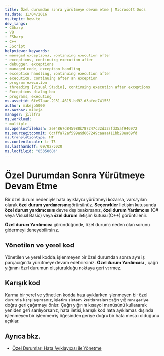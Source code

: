 ```yaml
---
title: Özel durumdan sonra yürütmeye devam etme | Microsoft Docs
ms.date: 11/04/2016
ms.topic: how-to
dev_langs:
- CSharp
- VB
- FSharp
- C++
- JScript
helpviewer_keywords:
- managed exceptions, continuing execution after
- exceptions, continuing execution after
- debugger, exceptions
- managed code, exception handling
- exception handling, continuing execution after
- execution, continuing after an exception
- program execution
- threading [Visual Studio], continuing execution after exceptions
- Exceptions dialog box
- programs, executing
ms.assetid: 6fe97aac-2131-4615-bd92-d3afee741558
author: mikejo5000
ms.author: mikejo
manager: jillfra
ms.workload:
- multiple
ms.openlocfilehash: 2e94867d845988b787247c32d32afd35af946972
ms.sourcegitcommit: 6cfffa72af599a9d667249caaaa411bb28ea69fd
ms.translationtype: MT
ms.contentlocale: tr-TR
ms.lasthandoff: 09/02/2020
ms.locfileid: "85350686"
---
```

# <a name="continuing-execution-after-an-exception"></a>Özel Durumdan Sonra Yürütmeye Devam Etme
Bir özel durum nedeniyle hata ayıklayıcı yürütmeyi bozarsa, varsayılan olarak **özel durum yardımcısını**görürsünüz. **Seçenekler** Iletişim kutusunda **özel durum yardımcısını** devre dışı bırakırsanız, **özel durum Yardımcısı** (C# veya Visual Basic) veya **özel durum** iletişim kutusu (C++) görüntülenir.

 **Özel durum Yardımcısı** göründüğünde, özel duruma neden olan sorunu gidermeyi deneyebilirsiniz.

## <a name="managed-and-native-code"></a>Yönetilen ve yerel kod
 Yönetilen ve yerel kodda, işlenmeyen bir özel durumdan sonra aynı iş parçacığında yürütmeye devam edebilirsiniz. **Özel durum Yardımcısı** , çağrı yığınını özel durumun oluşturulduğu noktaya geri vermez.

## <a name="mixed-code"></a>Karışık kod
 Karma bir yerel ve yönetilen kodda hata ayıklarken işlenmeyen bir özel durumla karşılaşırsanız, işletim sistemi kısıtlamaları çağrı yığınını geriye doğru geri çağırmayı önler. Çağrı yığınını kısayol menüsünü kullanarak yeniden geri sarılıyorsanız, hata iletisi, karışık kod hata ayıklaması dışında işlenmeyen bir işlenmemiş öğesinden geriye doğru bir hata mesajı olduğunu açıklar.

## <a name="see-also"></a>Ayrıca bkz.

- [Özel Durumları Hata Ayıklayıcısı ile Yönetme](../debugger/managing-exceptions-with-the-debugger.md)